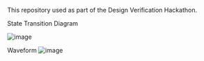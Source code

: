 This repository used as part of the Design Verification Hackathon.

State Transition Diagram

![image](https://user-images.githubusercontent.com/66086031/179691034-af91f50e-426d-4c9d-b7f9-9f0872f18ae2.png)

Waveform
![image](https://user-images.githubusercontent.com/66086031/179691055-5eef36ce-d3a8-4b5d-9012-4b61675fe92b.png)

